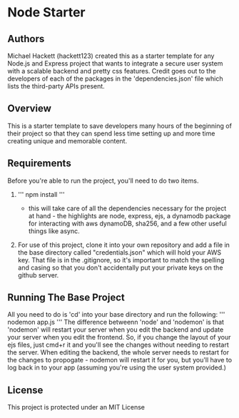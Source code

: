 # Node Starter

## Authors

Michael Hackett (hackett123) created this as a starter template for any Node.js and Express project that wants to integrate a secure user system with a scalable backend and pretty css features. Credit goes out to the developers of each of the packages in the 'dependencies.json' file which lists the third-party APIs present.

## Overview

This is a starter template to save developers many hours of the beginning of their project so that they can spend less time setting up and more time creating unique and memorable content.

## Requirements

Before you're able to run the project, you'll need to do two items.
1. ''' npm install '''
	- this will take care of all the dependencies necessary for the project at hand - the highlights are node, express, ejs, a dynamodb package for interacting with aws dynamoDB, sha256, and a few other useful things like async.

2. For use of this project, clone it into your own repository and add a file in the base directory called "credentials.json" which will hold your AWS key. That file is in the .gitignore, so it's important to match the spelling and casing so that you don't accidentally put your private keys on the github server.

## Running The Base Project

All you need to do is 'cd' into your base directory and run the following:
'''
nodemon app.js
'''
The difference betweenn 'node' and 'nodemon' is that 'nodemon' will restart your server when you edit the backend and update your server when you edit the frontend. So, if you change the layout of your ejs files, just cmd+r it and you'll see the changes without needing to restart the server. When editing the backend, the whole server needs to restart for the changes to propogate - nodemon will restart it for you, but you'll have to log back in to your app (assuming you're using the user system provided.)

## License

This project is protected under an MIT License
